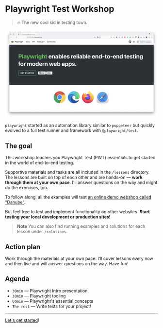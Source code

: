 # Playwright Test Workshop
> 🔥 The new cool kid in testing town.

![Playwright page](./assets/pwt-homepage.png)

`playwright` started as an automation library similar to `puppeteer` but quickly evolved to a full test runner and framework with `@playwright/test`.
## The goal

This workshop teaches you Playwright Test (PWT) essentials to get started in the world of end-to-end testing.

Supportive materials and tasks are all included in the `/lessons` directory. The lessons are built on top of each other and are hands-on — **work through them at your own pace**. I'll answer questions on the way and might do the exercises, too.

To follow along, all the examples will test [an online demo webshop called "Danube"](https://danube-web.shop/).

But feel free to test and implement functionality on other websites. **Start testing your local development or production sites!**

> **Note** You can also find running examples and solutions for each lesson under `/solutions`.
## Action plan

Work through the materials at your own pace. I'll cover lessons every now and then live and will answer questions on the way. Have fun!

## Agenda

- `30min` — Playwright Intro presentation
- `30min` — Playwright tooling
- `60min` — Playwright's essential concepts
- `The rest` — Write tests for your project!

-------

[Let's get started](./lessons/01-tooling/01-getting-started.md)!
